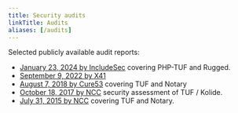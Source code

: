 ```yaml
---
title: Security audits
linkTitle: Audits
aliases: [/audits]
---
```


Selected publicly available audit reports:

- [January 23, 2024 by IncludeSec](https://ostif.org/wp-content/uploads/2024/01/OSTIF-2023-Q3-PHP-TUF-Multi-Final-Report-Updated-v2.pdf) covering PHP-TUF and Rugged.
- [September 9, 2022 by X41](/audits/x41-python-tuf-audit-2022-09-09.pdf)
- [August 7, 2018 by Cure53](https://github.com/theupdateframework/notary/blob/master/docs/resources/cure53_tuf_notary_audit_2018_08_07.pdf)
  covering TUF and Notary
- [October 18, 2017 by NCC](https://www.nccgroup.trust/globalassets/our-research/us/public-reports/2017/ncc-group-kolide-the-update-framework-security-assessment.pdf)
  security assessment of TUF / Kolide.
- [July 31, 2015 by NCC](https://github.com/theupdateframework/notary/blob/master/docs/resources/ncc_docker_notary_audit_2015_07_31.pdf)
  covering TUF and Notary.
